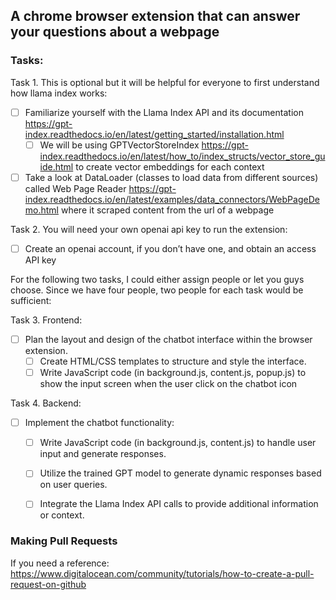 ## A chrome browser extension that can answer your questions about a webpage

### Tasks:
Task 1. This is optional but it will be helpful for everyone to first understand how llama index works:
  - [ ] Familiarize yourself with the Llama Index API and its documentation https://gpt-index.readthedocs.io/en/latest/getting_started/installation.html
    * [ ] We will be using GPTVectorStoreIndex https://gpt-index.readthedocs.io/en/latest/how_to/index_structs/vector_store_guide.html to create vector embeddings for each context
  - [ ] Take a look at DataLoader (classes to load data from different sources) called Web Page Reader https://gpt-index.readthedocs.io/en/latest/examples/data_connectors/WebPageDemo.html where it scraped content from the url of a webpage

Task 2. You will need your own openai api key to run the extension:
  - [ ] Create an openai account, if you don’t have one, and obtain an access API key

For the following two tasks, I could either assign people or let you guys choose. Since we have four people, two people for each task would be sufficient:

Task 3. Frontend:
  - [ ] Plan the layout and design of the chatbot interface within the browser extension.
    * [ ] Create HTML/CSS templates to structure and style the interface.
    * [ ] Write JavaScript code (in background.js, content.js, popup.js) to show the input screen when the user click on the chatbot icon
    
Task 4. Backend:
  - [ ] Implement the chatbot functionality:
    * [ ] Write JavaScript code (in background.js, content.js) to handle user input and generate responses.
    * [ ] Utilize the trained GPT model to generate dynamic responses based on user queries.
    * [ ] Integrate the Llama Index API calls to provide additional information or context.


### Making Pull Requests
If you need a reference: https://www.digitalocean.com/community/tutorials/how-to-create-a-pull-request-on-github


